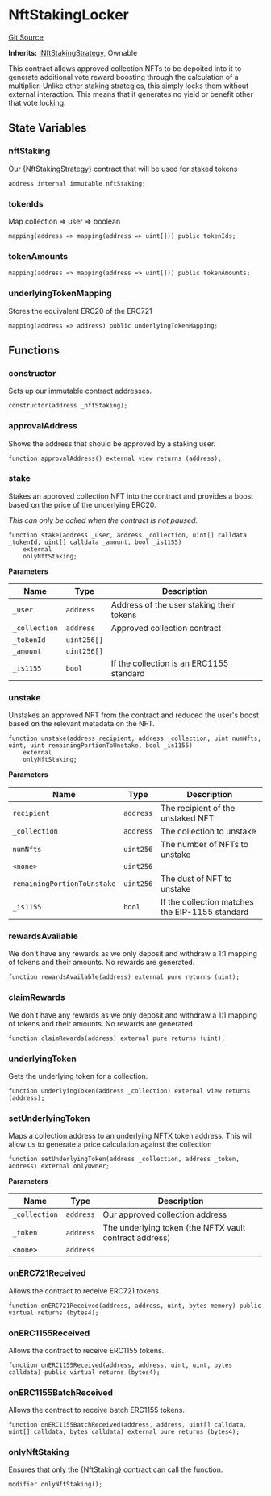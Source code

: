 # NftStakingLocker
[Git Source](https://github.com/FloorDAO/floor-v2/blob/fce0c6edadd90eef36eb24d13cfb5b386eeb9d00/src/contracts/staking/strategies/NftStakingLocker.sol)

**Inherits:**
[INftStakingStrategy](/src/interfaces/staking/strategies/NftStakingStrategy.sol/contract.INftStakingStrategy.md), Ownable

This contract allows approved collection NFTs to be depoited into it to generate
additional vote reward boosting through the calculation of a multiplier.
Unlike other staking strategies, this simply locks them without external
interaction. This means that it generates no yield or benefit other that vote
locking.


## State Variables
### nftStaking
Our {NftStakingStrategy} contract that will be used for staked tokens


```solidity
address internal immutable nftStaking;
```


### tokenIds
Map collection => user => boolean


```solidity
mapping(address => mapping(address => uint[])) public tokenIds;
```


### tokenAmounts

```solidity
mapping(address => mapping(address => uint[])) public tokenAmounts;
```


### underlyingTokenMapping
Stores the equivalent ERC20 of the ERC721


```solidity
mapping(address => address) public underlyingTokenMapping;
```


## Functions
### constructor

Sets up our immutable contract addresses.


```solidity
constructor(address _nftStaking);
```

### approvalAddress

Shows the address that should be approved by a staking user.


```solidity
function approvalAddress() external view returns (address);
```

### stake

Stakes an approved collection NFT into the contract and provides a boost based on
the price of the underlying ERC20.

*This can only be called when the contract is not paused.*


```solidity
function stake(address _user, address _collection, uint[] calldata _tokenId, uint[] calldata _amount, bool _is1155)
    external
    onlyNftStaking;
```
**Parameters**

|Name|Type|Description|
|----|----|-----------|
|`_user`|`address`|Address of the user staking their tokens|
|`_collection`|`address`|Approved collection contract|
|`_tokenId`|`uint256[]`||
|`_amount`|`uint256[]`||
|`_is1155`|`bool`|If the collection is an ERC1155 standard|


### unstake

Unstakes an approved NFT from the contract and reduced the user's boost based on
the relevant metadata on the NFT.


```solidity
function unstake(address recipient, address _collection, uint numNfts, uint, uint remainingPortionToUnstake, bool _is1155)
    external
    onlyNftStaking;
```
**Parameters**

|Name|Type|Description|
|----|----|-----------|
|`recipient`|`address`|The recipient of the unstaked NFT|
|`_collection`|`address`|The collection to unstake|
|`numNfts`|`uint256`|The number of NFTs to unstake|
|`<none>`|`uint256`||
|`remainingPortionToUnstake`|`uint256`|The dust of NFT to unstake|
|`_is1155`|`bool`|If the collection matches the EIP-1155 standard|


### rewardsAvailable

We don't have any rewards as we only deposit and withdraw a 1:1 mapping
of tokens and their amounts. No rewards are generated.


```solidity
function rewardsAvailable(address) external pure returns (uint);
```

### claimRewards

We don't have any rewards as we only deposit and withdraw a 1:1 mapping
of tokens and their amounts. No rewards are generated.


```solidity
function claimRewards(address) external pure returns (uint);
```

### underlyingToken

Gets the underlying token for a collection.


```solidity
function underlyingToken(address _collection) external view returns (address);
```

### setUnderlyingToken

Maps a collection address to an underlying NFTX token address. This will allow us to generate
a price calculation against the collection


```solidity
function setUnderlyingToken(address _collection, address _token, address) external onlyOwner;
```
**Parameters**

|Name|Type|Description|
|----|----|-----------|
|`_collection`|`address`|Our approved collection address|
|`_token`|`address`|The underlying token (the NFTX vault contract address)|
|`<none>`|`address`||


### onERC721Received

Allows the contract to receive ERC721 tokens.


```solidity
function onERC721Received(address, address, uint, bytes memory) public virtual returns (bytes4);
```

### onERC1155Received

Allows the contract to receive ERC1155 tokens.


```solidity
function onERC1155Received(address, address, uint, uint, bytes calldata) public virtual returns (bytes4);
```

### onERC1155BatchReceived

Allows the contract to receive batch ERC1155 tokens.


```solidity
function onERC1155BatchReceived(address, address, uint[] calldata, uint[] calldata, bytes calldata) external pure returns (bytes4);
```

### onlyNftStaking

Ensures that only the {NftStaking} contract can call the function.


```solidity
modifier onlyNftStaking();
```

